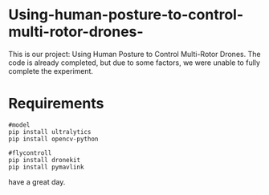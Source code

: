 # Using-human-posture-to-control-multi-rotor-drones-
This is our project: Using Human Posture to Control Multi-Rotor Drones. The code is already completed, but due to some factors, we were unable to fully complete the experiment.

Requirements
===

```
#model
pip install ultralytics
pip install opencv-python

#flycontroll
pip install dronekit
pip install pymavlink
```

have a great day.
